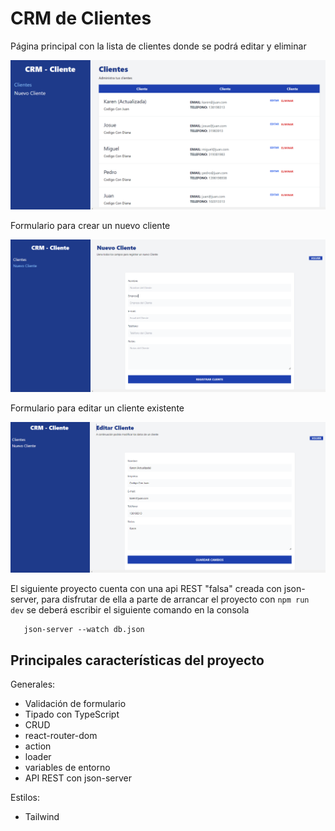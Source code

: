 # CRM de Clientes

Página principal con la lista de clientes donde se podrá editar y eliminar

![Página principal](https://github.com/dianagelbern/CRM-React/blob/main/src/images/principal.png)

Formulario para crear un nuevo cliente

![Nuevo cliente](https://github.com/dianagelbern/CRM-React/blob/main/src/images/formulario_nuevo.png)

Formulario para editar un cliente existente

![Nuevo cliente](https://github.com/dianagelbern/CRM-React/blob/main/src/images/formulario_edit.png)

El siguiente proyecto cuenta con una api REST "falsa" creada con json-server, para disfrutar de ella a parte de arrancar el proyecto con `npm run dev` se deberá escribir el siguiente comando en la consola

```shell
   json-server --watch db.json
```

## Principales características del proyecto

Generales:
- Validación de formulario
- Tipado con TypeScript
- CRUD
- react-router-dom
- action
- loader
- variables de entorno
- API REST con json-server


Estilos:
- Tailwind
